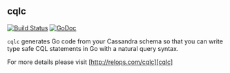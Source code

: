 cqlc
----

[![Build Status](https://travis-ci.org/relops/cqlc.png?branch=master)](https://travis-ci.org/relops/cqlc)
[![GoDoc](http://godoc.org/_?status.png)](http://godoc.org/github.com/relops/cqlc/cqlc)

`cqlc` generates Go code from your Cassandra schema so that you can write type safe CQL statements in Go with a natural query syntax.

For more details please visit [http://relops.com/cqlc][cqlc]

[cqlc]: http://relops.com/cqlc
